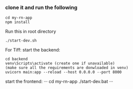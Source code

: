 ### clone it and run the following

```
cd my-rn-app
npm install
```


Run this in root directory
```
./start-dev.sh 
```

For Tiff: 
start the backend:
```
cd backend
venv\Scripts\activate (create one if unavailable)
(make sure all the requirements are donwloaded in venv)
uvicorn main:app --reload --host 0.0.0.0 --port 8000
```

start the frontend: 
···
cd my-rn-app
./start-dev.bat
···
